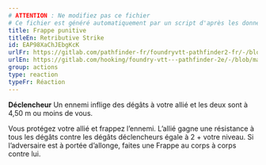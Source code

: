 ```yaml
---
# ATTENTION : Ne modifiez pas ce fichier
# Ce fichier est généré automatiquement par un script d'après les données du module Foundry VTT officiel et de sa traduction
title: Frappe punitive
titleEn: Retributive Strike
id: EAP98XaChJEbgKcK
urlFr: https://gitlab.com/pathfinder-fr/foundryvtt-pathfinder2-fr/-/blob/master/data/classes/EAP98XaChJEbgKcK.htm
urlEn: https://gitlab.com/hooking/foundry-vtt---pathfinder-2e/-/blob/master/packs/data/classes.db/retributive-strike.json
group: actions
type: reaction
typeFr: Réaction
---
```

**Déclencheur** Un ennemi inflige des dégâts à votre allié et les deux sont à 4,50 m ou moins de vous.

Vous protégez votre allié et frappez l’ennemi. L’allié gagne une résistance à tous les dégâts contre les dégâts déclencheurs égale à 2 + votre niveau. Si l’adversaire est à portée d’allonge, faites une Frappe au corps à corps contre lui.



